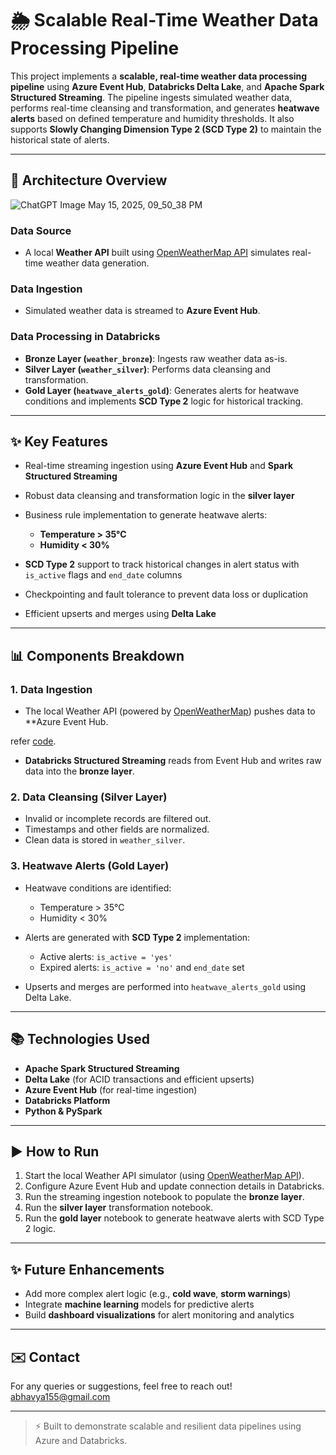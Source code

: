 # 🌦️ Scalable Real-Time Weather Data Processing Pipeline

This project implements a **scalable, real-time weather data processing pipeline** using **Azure Event Hub**, **Databricks Delta Lake**, and **Apache Spark Structured Streaming**. The pipeline ingests simulated weather data, performs real-time cleansing and transformation, and generates **heatwave alerts** based on defined temperature and humidity thresholds. It also supports **Slowly Changing Dimension Type 2 (SCD Type 2)** to maintain the historical state of alerts.

---

## 🔧 Architecture Overview


![ChatGPT Image May 15, 2025, 09_50_38 PM](https://github.com/user-attachments/assets/c6dd81ea-a8ee-4aed-a43e-9264d80bcf46)



### **Data Source**

* A local **Weather API** built using [OpenWeatherMap API](https://openweathermap.org/api) simulates real-time weather data generation.

### **Data Ingestion**

* Simulated weather data is streamed to **Azure Event Hub**.

### **Data Processing in Databricks**

* **Bronze Layer (`weather_bronze`)**: Ingests raw weather data as-is.
* **Silver Layer (`weather_silver`)**: Performs data cleansing and transformation.
* **Gold Layer (`heatwave_alerts_gold`)**: Generates alerts for heatwave conditions and implements **SCD Type 2** logic for historical tracking.

---

## ✨ Key Features

* Real-time streaming ingestion using **Azure Event Hub** and **Spark Structured Streaming**
* Robust data cleansing and transformation logic in the **silver layer**
* Business rule implementation to generate heatwave alerts:

  * **Temperature > 35°C**
  * **Humidity < 30%**
* **SCD Type 2** support to track historical changes in alert status with `is_active` flags and `end_date` columns
* Checkpointing and fault tolerance to prevent data loss or duplication
* Efficient upserts and merges using **Delta Lake**

---

## 📊 Components Breakdown

### 1. **Data Ingestion**

* The local Weather API (powered by [OpenWeatherMap](https://openweathermap.org/api)) pushes data to **Azure Event Hub.

 refer [code](https://github.com/bhavya155/Weather-Heatwave-Alert-Streaming-Project/blob/311ab592e084f45d8c2a1333d22ce48fce7614ea/wheatherforDiffferentCities.py).
 
* **Databricks Structured Streaming** reads from Event Hub and writes raw data into the **bronze layer**.

### 2. **Data Cleansing (Silver Layer)**

* Invalid or incomplete records are filtered out.
* Timestamps and other fields are normalized.
* Clean data is stored in `weather_silver`.

### 3. **Heatwave Alerts (Gold Layer)**

* Heatwave conditions are identified:

  * Temperature > 35°C
  * Humidity < 30%
* Alerts are generated with **SCD Type 2** implementation:

  * Active alerts: `is_active = 'yes'`
  * Expired alerts: `is_active = 'no'` and `end_date` set
* Upserts and merges are performed into `heatwave_alerts_gold` using Delta Lake.

---

## 📚 Technologies Used

* **Apache Spark Structured Streaming**
* **Delta Lake** (for ACID transactions and efficient upserts)
* **Azure Event Hub** (for real-time ingestion)
* **Databricks Platform**
* **Python & PySpark**

---

## ▶️ How to Run

1. Start the local Weather API simulator (using [OpenWeatherMap API](https://openweathermap.org/api)).
2. Configure Azure Event Hub and update connection details in Databricks.
3. Run the streaming ingestion notebook to populate the **bronze layer**.
4. Run the **silver layer** transformation notebook.
5. Run the **gold layer** notebook to generate heatwave alerts with SCD Type 2 logic.

---

## ✨ Future Enhancements

* Add more complex alert logic (e.g., **cold wave**, **storm warnings**)
* Integrate **machine learning** models for predictive alerts
* Build **dashboard visualizations** for alert monitoring and analytics

---

## ✉️ Contact

For any queries or suggestions, feel free to reach out! abhavya155@gmail.com

---

> ⚡ Built to demonstrate scalable and resilient data pipelines using Azure and Databricks.
